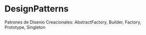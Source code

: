 # DesignPatterns
Patrones de Disenio Creacionales: AbstractFactory, Builder, Factory, Prototype, Singleton
